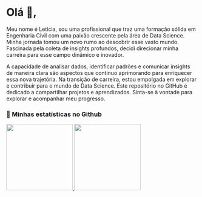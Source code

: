 # Olá 👋, 

Meu nome é Letícia, sou uma profissional que traz uma formação sólida em Engenharia Civil com uma paixão crescente pela área de Data Science. Minha jornada tomou um novo rumo ao descobrir esse vasto mundo. Fascinada pela coleta de insights profundos, decidi direcionar minha carreira para esse campo dinâmico e inovador.

</ul>
A capacidade de analisar dados, identificar padrões e comunicar insights de maneira clara são aspectos que continuo aprimorando para enriquecer essa nova trajetória. Na transição de carreira, estou empolgada em explorar e contribuir para o mundo de Data Science.                                                                                                             
Este repositório no GitHub é dedicado a compartilhar projetos e aprendizados. Sinta-se à vontade para explorar e acompanhar meu progresso. </ul>

</ul>


### 🧐 Minhas estatísticas no Github

 <div>
 <p align="left">
   <a href="https://github.com/letibraga">
   <img height="175em" src="https://github-readme-stats.vercel.app/api?username=letibraga&show_icons=true&theme=dracula&include_all_commits=true&count_private=true"/>
   <img height="175em" src="https://github-readme-stats.vercel.app/api/top-langs/?username=letibraga&layout=compact&langs_count=16&theme=dracula"/>
<div>


 
 
